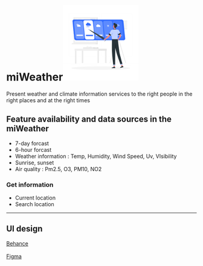 # miWeather<img src="img/Weather-rafiki.svg" width="200">
Present weather and climate information services to the right people in the right places and at the right times

## Feature availability and data sources in the miWeather
* 7-day forcast 
* 6-hour forcast
* Weather information : Temp, Humidity, Wind Speed, Uv, VIsibility
* Sunrise, sunset
* Air quality : Pm2.5, O3, PM10, NO2
### Get information
* Current location
* Search location

***

## UI design
[Behance](https://www.behance.net/gallery/147359577/miWeather) <br><br>
[Figma](https://www.figma.com/proto/OzpFAREs0zb1oqST9m2EQk/Untitled?node-id=0%3A1&scaling=min-zoom&page-id=0%3A1)

